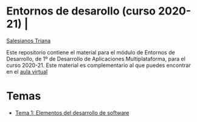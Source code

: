 # Entornos de desarollo (curso 2020-21) | 
[Salesianos Triana](https://triana.salesianos.edu)

Este repositorio contiene el material para el módulo de Entornos de Desarrollo, de 1º de Desarrollo de Aplicaciones Multiplataforma, para el curso 2020-21. Este material es complementario al que puedes encontrar en el [aula virtual](http://salesianos-triana.tutormoodle.com)

# Temas

* [Tema 1: Elementos del desarrollo de software](https://github.com/lmlopezmagana/entornos-desarrollo-19-20/tree/master/UD01)
